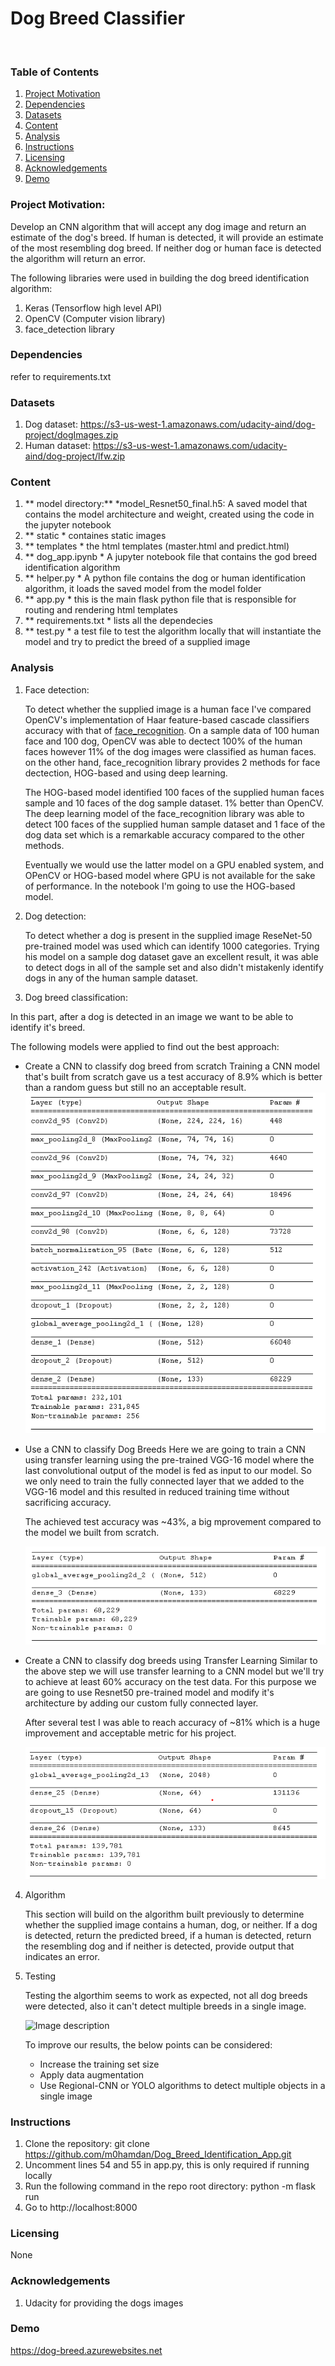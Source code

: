 # Dog Breed Classifier

<br/>

### Table of Contents

1. [Project Motivation](#motivation)
2. [Dependencies](#depend)
3. [Datasets](#data)
4. [Content](#files)
5. [Analysis](#analysis)
5. [Instructions](#instructions)
6. [Licensing](#licensing)
7. [Acknowledgements](#ack)
8. [Demo](#demo)

### Project Motivation:<a name="motivation"></a>

Develop an CNN algorithm that will accept any dog image and return an estimate of the dog's breed. If human is detected, it will provide an estimate of the most resembling dog breed. If neither dog or human face is detected the algorithm will return an error.

The following libraries were used in building the dog breed identification algorithm:
1. Keras (Tensorflow high level API)
2. OpenCV (Computer vision library)
3. face_detection library


### Dependencies <a name="depend"></a>
refer to requirements.txt

### Datasets <a name="data"></a>
1. Dog dataset: https://s3-us-west-1.amazonaws.com/udacity-aind/dog-project/dogImages.zip
2. Human dataset: https://s3-us-west-1.amazonaws.com/udacity-aind/dog-project/lfw.zip


### Content <a name="files"></a>
1. ** model directory:**
        *model_Resnet50_final.h5: A saved model that contains the model architecture and weight, created using the code in the jupyter notebook
2. ** static
        * containes static images
3. ** templates
        * the html templates (master.html and predict.html)
4. ** dog_app.ipynb
        * A jupyter notebook file that contains the god breed identification algorithm
5. ** helper.py
        * A python file contains the dog or human identification algorithm, it loads the saved model from the model folder
6. ** app.py
        * this is the main flask python file that is responsible for routing and rendering html templates
7. ** requirements.txt
        * lists all the dependecies
8. ** test.py
        * a test file to test the algorithm locally that will instantiate the model and try to predict the breed of a supplied image

### Analysis <a name="analysis"></a>
1. Face detection:

    To detect whether the supplied image is a human face I've compared OpenCV's implementation of Haar feature-based cascade classifiers accuracy with that of [face_recognition](https://pypi.org/project/face_recognition/). On a sample data of 100 human face and 100 dog,  OpenCV was able to dectect 100% of the human faces however 11% of the dog images were classified as human faces. on the other hand, face_recognition library  provides 2 methods for face dectection, HOG-based and using deep learning.

    The HOG-based model identified 100 faces of the supplied human faces sample and 10 faces of the dog sample dataset. 1% better than OpenCV.
    The deep learning model of the face_recognition library was able to detect 100 faces of the supplied human sample dataset and 1 face of the dog data set which is a remarkable accuracy compared to the other methods.

    Eventually we would use the latter model on a GPU enabled system, and OPenCV or HOG-based model where GPU is not available for the sake of performance.
    In the notebook I'm going to use the HOG-based model.

2. Dog detection:

    To detect whether a dog is present in the supplied image ReseNet-50 pre-trained model was used which can identify 1000 categories.
    Trying his model on a sample dog dataset gave an excellent result, it was able to detect dogs in all of the sample set and also didn't mistakenly identify dogs in any of the human sample dataset.

3. Dog breed classification:

In this part, after a dog is detected in an image we want to be able to identify it's breed.

The following models were applied to find out the best approach:

- Create a CNN to classify dog breed from scratch 
    Training a CNN model that's built from scratch gave us a test accuracy of 8.9% which is better than a random guess but still no an acceptable result.
    ![model architecture](/screenshots/scratch_arch.PNG)

- Use a CNN to classify Dog Breeds
    Here we are going to train a CNN using transfer learning using the pre-trained VGG-16 model where the last convolutional output of the model is fed as input to our model.
    So we only need to train the fully connected layer that we added to the VGG-16 model and this resulted in reduced training time without sacrificing accuracy.

   The achieved test accuracy was ~43%, a big mprovement compared to the model we built from scratch.

   ![model architecture](/screenshots/VGG16_arch.PNG)

 - Create a CNN to classify dog breeds using Transfer Learning
    Similar to the above step we will use transfer learning to a CNN model but we'll try to achieve at least 60% accuracy on the test data.
    For this purpose we are going to use Resnet50 pre-trained model and modify it's architecture by adding our custom fully connected layer.

    After several test I was able to reach accuracy of ~81% which is a huge improvement and acceptable metric for his project.

    ![model architecture](/screenshots/Resnet50_arch.PNG)

4. Algorithm

    This section will build on the algorithm built previously to determine whether the supplied image contains a human, dog, or neither. If a dog is detected, return the predicted breed, if a human is detected, return the resembling dog and if neither is detected, provide output that indicates an error.

5. Testing

    Testing the algorthim seems to work as expected, not all dog breeds were detected, also it can't detect multiple breeds in a single image.

    ![Image description](/Resnet50_arch.PNG/detection.PNG)

    To improve our results, the below points can be considered:
    - Increase the training set size
    - Apply data augmentation
    - Use Regional-CNN or YOLO algorithms to detect multiple objects in a single image





### Instructions <a name="instructions"></a>

1. Clone the repository: git clone https://github.com/m0hamdan/Dog_Breed_Identification_App.git
2. Uncomment lines 54 and 55 in app.py, this is only required if running locally
3. Run the following command in the repo root directory: python -m flask run
4. Go to http://localhost:8000


### Licensing <a name="licensing"></a>
None

### Acknowledgements <a name="ack"></a>
1. Udacity for providing the dogs images

### Demo <a name="demo"></a>
https://dog-breed.azurewebsites.net

